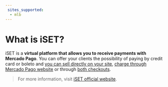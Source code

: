 ```yaml
---
 sites_supported:
  - mlb
---
```


# What is iSET?

iSET is a **virtual platform that allows you to receive payments with Mercado Pago**. 
You can offer your clients the possibility of paying by credit card or boleto and [you can sell directly on your site](#bookmark_transparent_checkout), [charge through Mercado Pago website](#bookmark_checkout_pro) or through [both checkouts](#bookmark_both_checkouts).

<!-- -->
> For more information, visit [iSET official website](https://www.iset.com.br/).